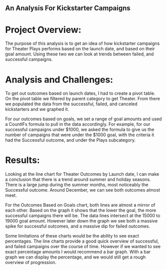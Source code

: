 ## An Analysis For Kickstarter Campaigns
# Project Overview: 
The purpose of this analysis is to get an idea of how kickstarter campaigns for Theater Plays performs based on the launch date, and based on their goal amount. Using these two we can look at trends between failed, and successful campaigns.  

# Analysis and Challenges:
To get out outcomes based on launch dates, I had to create a pivot table. On the pivot table we filtered by parent category to get Theater. From there we populated the data from the successful, failed, and canceled kickstarters and we graphed it. 

For our outcomes based on goals, we set a range of goal amounts and used a CountIFs formula to pull in the data accordingly. For example, for our successful campaigns under $1000, we asked the formula to give us the number of campaigns that were under the $1000 goal, with the criteria it had the Successful outcome, and under the Plays subcategory.

# Results: 
Looking at the line chart for Theater Outcomes by Launch date, I can make a conclusion that there is a trend around summer and holiday seasons. There is a large jump during the summer months, most noticeably the Successful outcome. Around December, we can see both outcomes almost meet. 

For the Outcomes Based on Goals chart, both lines are almost a mirror of each other. 
Based on the graph it shows that the lower the goal, the more successful campaigns there will be. The data lines intersect at the 15000 to 19000 goal amount. However later down the graph we see both a massive spike for successful outcomes, and a massive dip for failed outcomes. 

Some limitations of these charts would be the ability to see exact percentages. The line charts provide a good quick overview of successful, and failed campaigns over the course of time. However if we wanted to see exact percentage amounts I would recommend a bar graph. With a bar graph we can display the percentage, and we would still get a rough overview of progression. 
